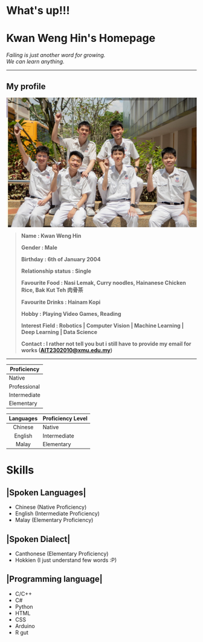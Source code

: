 # What's up!!!
# Kwan Weng Hin's Homepage
*Failing is just another word for growing.*   
*We can learn anything.*

-----------------------------------------------------
## My profile
 <img decoding="async" align="center" src="images/campusLifePic2.png">

> **Name                : Kwan Weng Hin**
>
> **Gender              : Male**     
>
> **Birthday            : 6th of January 2004**
>
> **Relationship status : Single**
>
>**Favourite Food       : Nasi Lemak, Curry noodles, Hainanese Chicken Rice, Bak Kut Teh 肉骨茶**
>
>**Favourite Drinks     : Hainam Kopi**
>
>**Hobby                : Playing Video Games, Reading** 
>
>**Interest Field       : Robotics | Computer Vision | Machine Learning | Deep Learning | Data Science**
>
>**Contact              : I rather not tell you but i still have to provide my email for works (AIT2302010@xmu.edu.my)**

-----------------------------------------------------

|Proficiency|
|----|
|Native|
|Professional|
|Intermediate|
|Elementary|

| Languages | Proficiency Level |
|:--:|----|
|Chinese|Native|
|English|Intermediate|
|Malay|Elementary|


# Skills

 ## |Spoken Languages|
* Chinese (Native Proficiency)
* English (Intermediate Proficiency)
* Malay   (Elementary Proficiency)

 ## |Spoken Dialect|
* Canthonese (Elementary Proficiency)
* Hokkien (I just understand few words :P)

 ## |Programming language|
* C/C++
* C#
* Python
* HTML
* CSS
* Arduino
* R
gut
